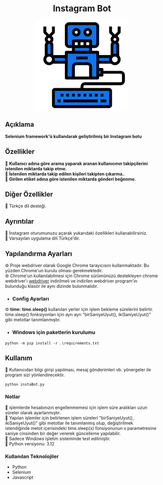 <h1 align="center">Instagram Bot</h1>

<p align="center">
  <a href="https://github.com/fatihemrertekin/Python-Instagram-Bot">
    <img src="https://github.com/fatihemrertekin/Python-Instagram-Bot/blob/main/insta_bot.png?raw=true" alt="Instagram Bot" width="300">
  </a>
</p>

## Açıklama

**Selenium framework'ü kullanılarak geliştirilmiş bir Instagram botu**

## Özellikler

:large_blue_circle: **Kullanıcı adına göre arama yaparak aranan kullanıcının takipçilerini istenilen miktarda takip etme.**
<br>
:large_blue_circle: **İstenilen miktarda takip edilen kişileri takipten çıkarma.**.
<br>
:large_blue_circle: **Girilen etiket adına göre istenilen miktarda gönderi beğenme.**
<br>

## Diğer Özellikler

:large_blue_circle: Türkçe dil desteği.

## Ayrıntılar

:large_blue_diamond: İnstagram oturumunuzu açarak yukarıdaki özellikleri kullanabilirsiniz.  
:large_blue_diamond: Varsayılan uygulama dili Türkçe'dir.

## Yapılandırma Ayarları

:gear: Proje webdriver olarak Google Chrome tarayıcısını kullanmaktadır. Bu yüzden Chrome'un kurulu olması gerekmektedir.  
 :gear: Chrome'un kullanılabilmesi için Chrome sürümünüzü destekleyen chrome webdriver'ı [webdriver](https://chromedriver.chromium.org/downloads) indirilmeli ve indirilen webdriver program'ın bulunduğu klasör ile aynı dizinde bulunmalıdır.

- ### Config Ayarları

:gear: **time:** **time.sleep()** kullanılan yerler için işlem bekleme sürelerini belirtir. time.sleep() fonksiyonları için ayrı ayrı "birSaniyeUyut(), ikiSaniyeUyut()" gibi metotlar tanımlanmıştır.

- ### Windows için paketlerin kurulumu

```
python -m pip install -r .\requirements.txt
```

## Kullanım

:small_blue_diamond: Kullanıcıdan bilgi girişi yapılması, mesaj gönderimleri vb. yönergeler ile program sizi yönlendirecektir.

```
python instaBot.py
```

### Notlar

:small_blue_diamond: işlemlerde hesabınızın engellenmemesi için işlem süre aralıkları uzun süreler olarak ayarlanmıştır.
<br>
:small_blue_diamond: Yapılan işlemler için belirlenen işlem süreleri "birSaniyeUyut(), ikiSaniyeUyut()" gibi metotlar ile tanımlanmış olup, değiştirilmek istendiğinde metot içerisindeki time.sleep(x) fonsiyonunun x parametresine saniye cinsinden bir değer vererek güncelleme yapılabilir.
<br>
:small_blue_diamond: Sadece Windows işletim sisteminde test edilmiştir.
<br>
:small_blue_diamond: Python versiyonu: 3.12
<br>

### Kullanılan Teknolojiler

- Python
- Selenium
- Javascript
